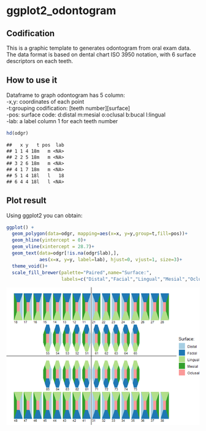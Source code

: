 ggplot2\_odontogram
================

## Codification

This is a graphic template to generates odontogram from oral exam data.
The data format is based on dental chart ISO 3950 notation, with 6
surface descriptors on each teeth.

## How to use it

Dataframe to graph odontogram has 5 column:  
\-x,y: coordinates of each point  
\-t:grouping codification: \[teeth number\]\[surface\]  
\-pos: surface code: d:distal m:mesial o:oclusal b:bucal l:lingual  
\-lab: a label column 1 for each teeth number

``` r
hd(odgr)
```

    ##   x y   t pos  lab
    ## 1 1 4 18m   m <NA>
    ## 2 2 5 18m   m <NA>
    ## 3 2 6 18m   m <NA>
    ## 4 1 7 18m   m <NA>
    ## 5 1 4 18l   l   18
    ## 6 4 4 18l   l <NA>

## Plot result

Using ggplot2 you can obtain:

``` r
ggplot() +
  geom_polygon(data=odgr, mapping=aes(x=x, y=y,group=t,fill=pos))+
  geom_hline(yintercept = 0)+
  geom_vline(xintercept = 28.7)+
  geom_text(data=odgr[!is.na(odgr$lab),], 
            aes(x=x, y=y, label=lab), hjust=0, vjust=1, size=3)+
  theme_void()+
  scale_fill_brewer(palette="Paired",name="Surface:",
                    labels=c("Distal","Facial","Lingual","Mesial","Oclusal"))
```

![](README_files/figure-gfm/pressure-1.png)<!-- -->
